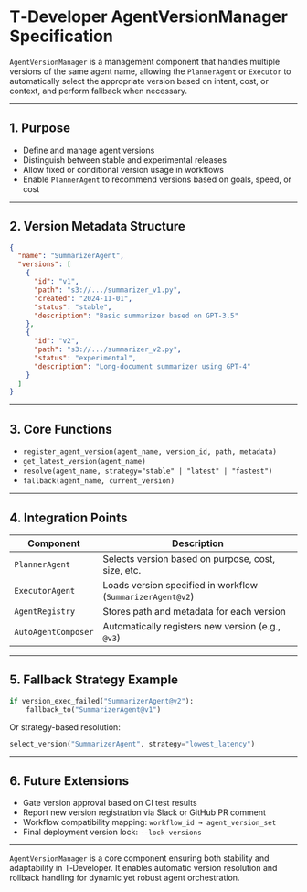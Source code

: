 # T‑Developer AgentVersionManager Specification

`AgentVersionManager` is a management component that handles multiple versions of the same agent name, allowing the `PlannerAgent` or `Executor` to automatically select the appropriate version based on intent, cost, or context, and perform fallback when necessary.

---

## 1. Purpose

* Define and manage agent versions
* Distinguish between stable and experimental releases
* Allow fixed or conditional version usage in workflows
* Enable `PlannerAgent` to recommend versions based on goals, speed, or cost

---

## 2. Version Metadata Structure

```json
{
  "name": "SummarizerAgent",
  "versions": [
    {
      "id": "v1",
      "path": "s3://.../summarizer_v1.py",
      "created": "2024-11-01",
      "status": "stable",
      "description": "Basic summarizer based on GPT-3.5"
    },
    {
      "id": "v2",
      "path": "s3://.../summarizer_v2.py",
      "status": "experimental",
      "description": "Long-document summarizer using GPT-4"
    }
  ]
}
```

---

## 3. Core Functions

* `register_agent_version(agent_name, version_id, path, metadata)`
* `get_latest_version(agent_name)`
* `resolve(agent_name, strategy="stable" | "latest" | "fastest")`
* `fallback(agent_name, current_version)`

---

## 4. Integration Points

| Component           | Description                                                |
| ------------------- | ---------------------------------------------------------- |
| `PlannerAgent`      | Selects version based on purpose, cost, size, etc.         |
| `ExecutorAgent`     | Loads version specified in workflow (`SummarizerAgent@v2`) |
| `AgentRegistry`     | Stores path and metadata for each version                  |
| `AutoAgentComposer` | Automatically registers new version (e.g., `@v3`)          |

---

## 5. Fallback Strategy Example

```python
if version_exec_failed("SummarizerAgent@v2"):
    fallback_to("SummarizerAgent@v1")
```

Or strategy-based resolution:

```python
select_version("SummarizerAgent", strategy="lowest_latency")
```

---

## 6. Future Extensions

* Gate version approval based on CI test results
* Report new version registration via Slack or GitHub PR comment
* Workflow compatibility mapping: `workflow_id → agent_version_set`
* Final deployment version lock: `--lock-versions`

---

`AgentVersionManager` is a core component ensuring both stability and adaptability in T‑Developer. It enables automatic version resolution and rollback handling for dynamic yet robust agent orchestration.
